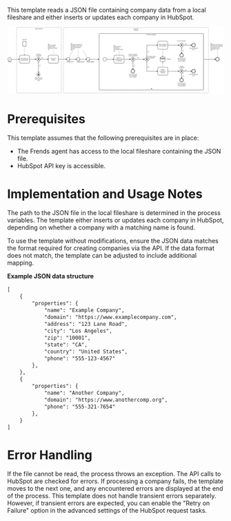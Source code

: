 This template reads a JSON file containing company data from a local fileshare and either inserts or updates each company in HubSpot.

![Template](assets/JSON_to_HubSpot_-_Companies.svg)

# Prerequisites

This template assumes that the following prerequisites are in place:

- The Frends agent has access to the local fileshare containing the JSON file.
- HubSpot API key is accessible.

# Implementation and Usage Notes

The path to the JSON file in the local fileshare is determined in the process variables. The template either inserts or updates each company in HubSpot, depending on whether a company with a matching name is found. 

To use the template without modifications, ensure the JSON data matches the format required for creating companies via the API. If the data format does not match, the template can be adjusted to include additional mapping.

**Example JSON data structure**
```
[
    {
        "properties": {
            "name": "Example Company",
            "domain": "https://www.examplecompany.com",
            "address": "123 Lane Road",
            "city": "Los Angeles",
            "zip": "10001",
            "state": "CA",
            "country": "United States",
            "phone": "555-123-4567"
        }, 
    },
    {
        "properties": {
            "name": "Another Company",
            "domain": "https://www.anothercomp.org",
            "phone": "555-321-7654"
        }, 
    }
]
```

# Error Handling

If the file cannot be read, the process throws an exception. The API calls to HubSpot are checked for errors. If processing a company fails, the template moves to the next one, and any encountered errors are displayed at the end of the process. This template does not handle transient errors separately. However, if transient errors are expected, you can enable the "Retry on Failure" option in the advanced settings of the HubSpot request tasks.
